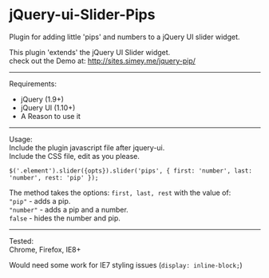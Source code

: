 jQuery-ui-Slider-Pips
=====================
  
Plugin for adding little 'pips' and numbers to a jQuery UI slider widget.      
  
This plugin 'extends' the jQuery UI Slider widget.    
check out the Demo at: http://sites.simey.me/jquery-pip/   
  
  
------------------------------------  
  
  
  Requirements:
  - jQuery (1.9+)
  - jQuery UI (1.10+)
  - A Reason to use it
  
  
------------------------------------  
  
  
Usage:   
Include the plugin javascript file after jquery-ui.   
Include the CSS file, edit as you please.  
  
  
`$('.element').slider({opts}).slider('pips', { first: 'number', last: 'number', rest: 'pip' });`  
  
The method takes the options: `first, last, rest` with the value of:  
`"pip"` - adds a pip.  
`"number"` - adds a pip and a number.  
`false` - hides the number and pip.  

  
  
------------------------------------

Tested:   
Chrome, Firefox, IE8+  
  
   
Would need some work for IE7 styling issues (`display: inline-block;`)





